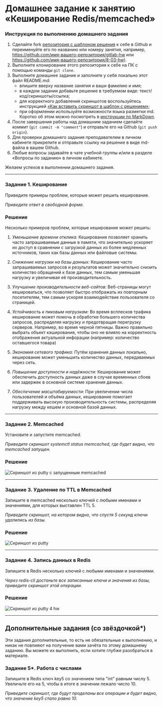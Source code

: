 # Домашнее задание к занятию «Кеширование Redis/memcached»

### Инструкция по выполнению домашнего задания

1. Сделайте fork [репозитория c шаблоном решения](https://github.com/netology-code/sys-pattern-homework) к себе в Github и переименуйте его по названию или номеру занятия, например, https://github.com/имя-вашего-репозитория/gitlab-hw или https://github.com/имя-вашего-репозитория/8-03-hw).
2. Выполните клонирование этого репозитория к себе на ПК с помощью команды `git clone`.
3. Выполните домашнее задание и заполните у себя локально этот файл README.md:
   - впишите вверху название занятия и ваши фамилию и имя;
   - в каждом задании добавьте решение в требуемом виде: текст/код/скриншоты/ссылка;
   - для корректного добавления скриншотов воспользуйтесь инструкцией [«Как вставить скриншот в шаблон с решением»](https://github.com/netology-code/sys-pattern-homework/blob/main/screen-instruction.md);
   - при оформлении используйте возможности языка разметки md. Коротко об этом можно посмотреть в [инструкции по MarkDown](https://github.com/netology-code/sys-pattern-homework/blob/main/md-instruction.md).
4. После завершения работы над домашним заданием сделайте коммит (`git commit -m "comment"`) и отправьте его на Github (`git push origin`).
5. Для проверки домашнего задания преподавателем в личном кабинете прикрепите и отправьте ссылку на решение в виде md-файла в вашем Github.
6. Любые вопросы задавайте в чате учебной группы и/или в разделе «Вопросы по заданию» в личном кабинете.

Желаем успехов в выполнении домашнего задания.

---

### Задание 1. Кеширование 

Приведите примеры проблем, которые может решить кеширование. 

*Приведите ответ в свободной форме.*

### Решение

Несколько примеров проблем, которые кеширование может решить:

1) *Уменьшение времени отклика:* Кеширование позволяет хранить часто запрашиваемые данные в памяти, что значительно ускоряет их доступ в сравнении с загрузкой данных из более медленных источников, таких как базы данных или файловые системы.

2) *Снижение нагрузки на базы данных:* Кеширование часто запрашиваемых запросов и результатов может значительно снизить количество обращений к базе данных, тем самым уменьшая нагрузку и увеличивая её производительность.

3) *Улучшение производительности веб-сайтов:* Веб-страницы могут кешироваться, что позволяет быстро отображать их повторным посетителям, тем самым ускоряя взаимодействие пользователя со страницей.

4) *Устойчивость к пиковым нагрузкам:* Во время всплесков трафика кеширование может помочь в обработке большего количества запросов, распределяя нагрузку и предотвращая перегрузку серверов. Например, во время черной пятницы. Важно правильно выбрать объект кэширования, чтобы оно не влияло на корректность отображения актуальной инфорации (например: количество оставшегося товара)

5) *Экономия сетевого трафика:* Путём хранения данных локально, кеширование может уменьшить количество данных, передаваемых через сеть.

6) *Повышение доступности и надёжности:* Кеширование может обеспечить доступность данных даже в случае временных сбоев или задержек в основной системе хранения данных.

7) *Обеспечение масштабируемости:* При увеличении числа пользователей и объёма данных, кеширование помогает поддерживать высокую производительность системы, распределяя нагрузку между кешем и основной базой данных.

---

### Задание 2. Memcached

Установите и запустите memcached.

*Приведите скриншот systemctl status memcached, где будет видно, что memcached запущен.*

### Решение

![Скриншот из putty с запущенным memcached](http://screenshot.alarislabs.com/ib2024/image_20231213200932_09bf2f46.png)

---

### Задание 3. Удаление по TTL в Memcached

Запишите в memcached несколько ключей с любыми именами и значениями, для которых выставлен TTL 5. 

*Приведите скриншот, на котором видно, что спустя 5 секунд ключи удалились из базы.*

### Решение

![Скриншот из putty](http://screenshot.alarislabs.com/ib2024/image_20231213201757_e0b71801.png)

---

### Задание 4. Запись данных в Redis

Запишите в Redis несколько ключей с любыми именами и значениями. 

*Через redis-cli достаньте все записанные ключи и значения из базы, приведите скриншот этой операции.*

### Решение

![Скриншот из putty 4 hw](http://screenshot.alarislabs.com/ib2024/image_20231213202032_67f9d938.png)

---
## Дополнительные задания (со звёздочкой*)
Эти задания дополнительные, то есть не обязательные к выполнению, и никак не повлияют на получение вами зачёта по этому домашнему заданию. Вы можете их выполнить, если хотите глубже разобраться в материале.

### Задание 5*. Работа с числами 

Запишите в Redis ключ key5 со значением типа "int" равным числу 5. Увеличьте его на 5, чтобы в итоге в значении лежало число 10.  

*Приведите скриншот, где будут проделаны все операции и будет видно, что значение key5 стало равно 10.*
